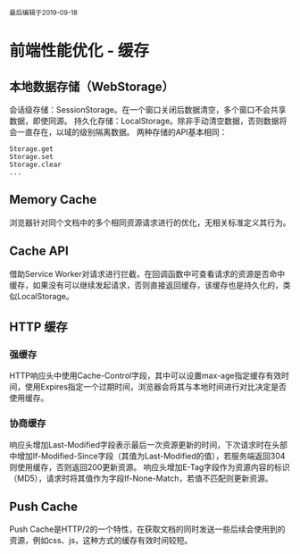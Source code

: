 <small>最后编辑于2019-09-18</small>

# 前端性能优化 - 缓存
## 本地数据存储（WebStorage）
会话级存储：SessionStorage。在一个窗口关闭后数据清空，多个窗口不会共享数据，即使同源。
持久化存储：LocalStorage。除非手动清空数据，否则数据将会一直存在，以域的级别隔离数据。
两种存储的API基本相同：
```
Storage.get
Storage.set
Storage.clear
...
```
## Memory Cache
浏览器针对同个文档中的多个相同资源请求进行的优化，无相关标准定义其行为。
## Cache API
借助Service Worker对请求进行拦截，在回调函数中可查看请求的资源是否命中缓存，如果没有可以继续发起请求，否则直接返回缓存，该缓存也是持久化的，类似LocalStorage。
## HTTP 缓存
### 强缓存
HTTP响应头中使用Cache-Control字段，其中可以设置max-age指定缓存有效时间，使用Expires指定一个过期时间，浏览器会将其与本地时间进行对比决定是否使用缓存。
### 协商缓存
响应头增加Last-Modified字段表示最后一次资源更新的时间，下次请求时在头部中增加If-Modified-Since字段（其值为Last-Modified的值），若服务端返回304则使用缓存，否则返回200更新资源。
响应头增加E-Tag字段作为资源内容的标识（MD5），请求时将其值作为字段If-None-Match，若值不匹配则更新资源。
## Push Cache
Push Cache是HTTP/2的一个特性，在获取文档的同时发送一些后续会使用到的资源，例如css、js，这种方式的缓存有效时间较短。